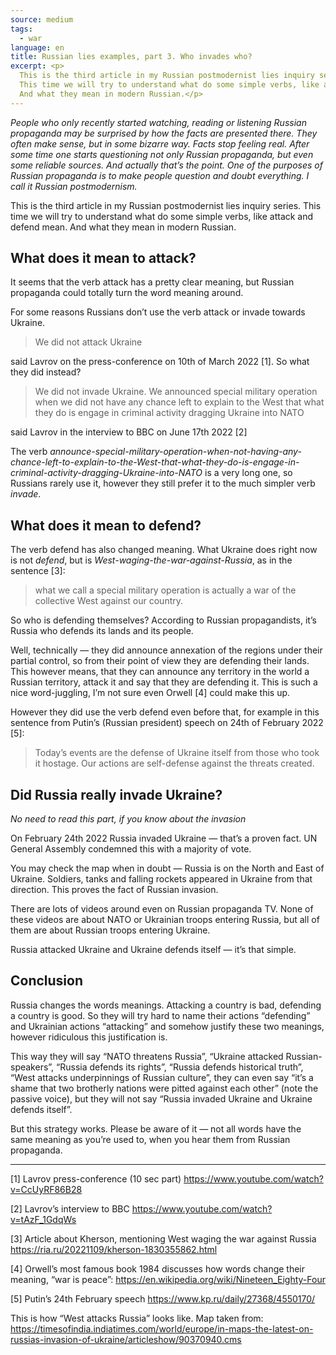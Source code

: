 ```yaml
---
source: medium
tags:
  - war
language: en
title: Russian lies examples, part 3. Who invades who?
excerpt: <p>
  This is the third article in my Russian postmodernist lies inquiry series.
  This time we will try to understand what do some simple verbs, like attack and defend mean.
  And what they mean in modern Russian.</p>
---
```


_People who only recently started watching, reading or listening Russian propaganda may be surprised by how the facts are presented there. 
They often make sense, but in some bizarre way. 
Facts stop feeling real. 
After some time one starts questioning not only Russian propaganda, but even some reliable sources. 
And actually that’s the point. 
One of the purposes of Russian propaganda is to make people question and doubt everything. 
I call it Russian postmodernism._

This is the third article in my Russian postmodernist lies inquiry series. 
This time we will try to understand what do some simple verbs, like attack and defend mean.
And what they mean in modern Russian.

## What does it mean to attack?

It seems that the verb attack has a pretty clear meaning, but Russian propaganda could totally turn the word meaning around.

For some reasons Russians don’t use the verb attack or invade towards Ukraine.

> We did not attack Ukraine

said Lavrov on the press-conference on 10th of March 2022 [1]. 
So what they did instead?

> We did not invade Ukraine. 
> We announced special military operation when we did not have any chance left to explain to the West that what they do is engage in criminal activity dragging Ukraine into NATO

said Lavrov in the interview to BBC on June 17th 2022 [2]

The verb _announce-special-military-operation-when-not-having-any-chance-left-to-explain-to-the-West-that-what-they-do-is-engage-in-criminal-activity-dragging-Ukraine-into-NATO_ is a very long one, so Russians rarely use it, however they still prefer it to the much simpler verb _invade_.

## What does it mean to defend?

The verb defend has also changed meaning. 
What Ukraine does right now is not _defend_, but is _West-waging-the-war-against-Russia_, as in the sentence [3]:

> what we call a special military operation is actually a war of the collective West against our country.

So who is defending themselves? 
According to Russian propagandists, it’s Russia who defends its lands and its people.

Well, technically — they did announce annexation of the regions under their partial control, so from their point of view they are defending their lands. 
This however means, that they can announce any territory in the world a Russian territory, attack it and say that they are defending it. 
This is such a nice word-juggling, I’m not sure even Orwell [4] could make this up.

However they did use the verb defend even before that, for example in this sentence from Putin’s (Russian president) speech on 24th of February 2022 [5]:

> Today’s events are the defense of Ukraine itself from those who took it hostage. 
> Our actions are self-defense against the threats created.

## Did Russia really invade Ukraine?

_No need to read this part, if you know about the invasion_

On February 24th 2022 Russia invaded Ukraine — that’s a proven fact. 
UN General Assembly condemned this with a majority of vote.

You may check the map when in doubt — Russia is on the North and East of Ukraine. 
Soldiers, tanks and falling rockets appeared in Ukraine from that direction. 
This proves the fact of Russian invasion.

There are lots of videos around even on Russian propaganda TV. 
None of these videos are about NATO or Ukrainian troops entering Russia, but all of them are about Russian troops entering Ukraine.

Russia attacked Ukraine and Ukraine defends itself — it’s that simple.

## Conclusion

Russia changes the words meanings. 
Attacking a country is bad, defending a country is good. 
So they will try hard to name their actions “defending” and Ukrainian actions “attacking” and somehow justify these two meanings, however ridiculous this justification is.

This way they will say “NATO threatens Russia”, “Ukraine attacked Russian-speakers”, “Russia defends its rights”, “Russia defends historical truth”, “West attacks underpinnings of Russian culture”, they can even say “it’s a shame that two brotherly nations were pitted against each other” (note the passive voice), but they will not say “Russia invaded Ukraine and Ukraine defends itself”.

But this strategy works. 
Please be aware of it — not all words have the same meaning as you’re used to, when you hear them from Russian propaganda.

--- 

[1] Lavrov press-conference (10 sec part) https://www.youtube.com/watch?v=CcUyRF86B28

[2] Lavrov’s interview to BBC https://www.youtube.com/watch?v=tAzF_1GdqWs

[3] Article about Kherson, mentioning West waging the war against Russia https://ria.ru/20221109/kherson-1830355862.html

[4] Orwell’s most famous book 1984 discusses how words change their meaning, “war is peace”: https://en.wikipedia.org/wiki/Nineteen_Eighty-Four

[5] Putin’s 24th February speech https://www.kp.ru/daily/27368/4550170/

This is how “West attacks Russia” looks like.
Map taken from: https://timesofindia.indiatimes.com/world/europe/in-maps-the-latest-on-russias-invasion-of-ukraine/articleshow/90370940.cms